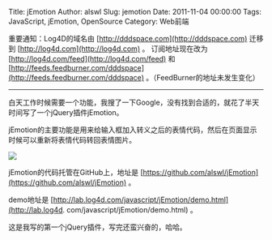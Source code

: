 Title: jEmotion
Author: alswl
Slug: jemotion
Date: 2011-11-04 00:00:00
Tags: JavaScript, jEmotion, OpenSource
Category: Web前端

重要通知：Log4D的域名由 [http://dddspace.com](http://dddspace.com) 迁移到
[http://log4d.com](http://log4d.com) 。 订阅地址现在改为
[http://log4d.com/feed](http://log4d.com/feed) 和
[http://feeds.feedburner.com/dddspace](http://feeds.feedburner.com/dddspace)
。（FeedBurner的地址未发生变化）

* * *

白天工作时候需要一个功能，我搜了一下Google，没有找到合适的，就花了半天时间写了一个jQuery插件jEmotion。

jEmotion的主要功能是用来给输入框加入转义之后的表情代码，然后在页面显示时候可以重新将表情代码转回表情图片。

![](http://upload-log4d.qiniudn.com/2011/11/jemotion.png)

jEmotion的代码托管在GitHub上，地址是
[https://github.com/alswl/jEmotion](https://github.com/alswl/jEmotion) 。

demo地址是 [http://lab.log4d.com/javascript/jEmotion/demo.html](http://lab.log4d.
com/javascript/jEmotion/demo.html) 。

这是我写的第一个jQuery插件，写完还蛮兴奋的，哈哈。

